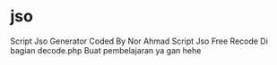 # jso
Script Jso Generator Coded By Nor Ahmad
Script Jso Free Recode Di bagian decode.php Buat pembelajaran ya gan hehe
